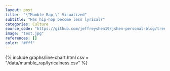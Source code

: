 ```yaml
---
layout: post
title:  "\"Mumble Rap,\" Visualized"
subtitle: "Has hip-hop become less lyrical?"
categories: Culture
source_code: "https://github.com/jeffreyshen19/jshen-personal-blog/tree/master/data/mumble_rap"
image: "test.jpg"
references: []
color: "#fff"
---
```


{% include graphs/line-chart.html csv = "/data/mumble_rap/lyricalness.csv" %}
